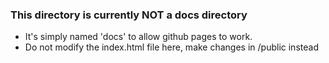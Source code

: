 ### This directory is currently NOT a docs directory
* It's simply named 'docs' to allow github pages to work.
* Do not modify the index.html file here, make changes in /public instead